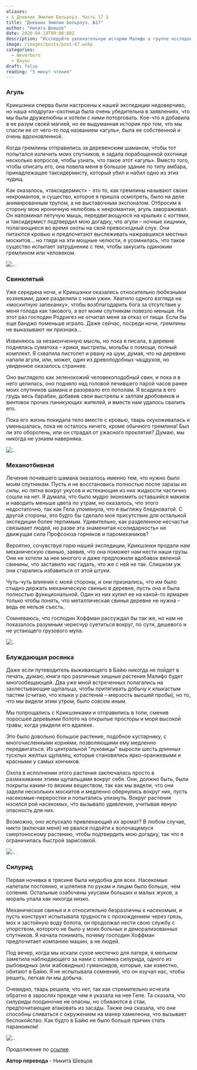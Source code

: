 ```yaml
---
aliases: 
- ⟪ Дневник Эмилии Бельроуз. Часть 17 ⟫
title: "Дневник Эмилии Бельроуз. №17"
author: "Никита Шевцов"
date: 2020-04-18T09:00:00Z
description: "Исследуйте увлекательную историю Малифо о группе исследователей, которые сталкиваются с подозрительными Крикшенками и их порабощением охотником. Откройте для себя таинственного Агула и таксидермиста, убившего и чучело одного, а также неожиданный поворот событий, который происходит, когда в деревне начинается хаос. | мистический рассказ"
image: /images/posts/post-67.webp
categories: 
  - Neverborn
  - Bayou
draft: false
reading: "5 минут чтения"
---
```


### Агуль

Крикшэнки сперва были настроены к нашей экспедиции недоверчиво, но наша «подруга»-охотница была очень убедительна в заявлениях, что мы были дружелюбны и хотели с ними поторговать. Кое-что я добавила в ее разум своей магией, но ее выдуманная история про том, что мы спасли ее от чего-то под названием «агуль», была ее собственной и очень вдохновленной.

Когда гремлины отправились за деревенским шаманом, чтобы тот попытался излечить моих спутников, я задала порабощенной охотнице несколько вопросов, чтобы узнать, что такое этот «агуль». Вместо того, чтобы описать его, она повела меня в большое здание по типу амбара, принадлежащее таксидермисту, который убил и набил одно из этих чудищ.

Как оказалось, «таксидермист» - это то, как гремлины называют своих некромантов, и существо, которое я пришла осмотреть, было на деле анимированным трупом, а не выставочным экспонатом. Отбросим в сторону мою ироничную нелюбовь к некромантии, агуль завораживал. Он напоминал летучую мышь, передвигающуюся на крыльях с когтями, и таксидермист подтвердил мою догадку, что агули – ночные хищники, полагающиеся во время охоты на свой превосходный слух. Они питаются кровью и предпочитают выслеживать нажравшихся местных москитов… но глядя на эти мощные челюсти, я усомнилась, что такое существо испытает затруднение с тем, чтобы закусить одиноким гремлином или человеком.

![..](/images/posts/post-72_img1.webp)


### Свинклятый

Уже середина ночи, и Крикшэнки оказались относительно любезными хозяевами, даже разделили с нами ужин. Хватило одного взгляда на «москитную запеканку», чтобы возблагодарить бога за отсутствие у меня голода как такового, а вот моим спутникам повезло меньше. На этот раз господин Родригез не отчитал меня за отказ от пищи. Если бы еще банджо поменьше играло. Даже сейчас, посреди ночи, гремлины не выказывают ни признака…

Извиняюсь за незаконченную мысль, но пока я писала, в деревне поднялась суматоха – крики, выстрелы, мольбы о помощи, полный комплект. Я схватила пистолет и рвану на шум, думая, что на деревню напали агули, или, может, один из древоподобных чащдухов, но увиденное оказалось страннее.

Оно выглядело как зеленокожий человекоподобный свин, и пока я в него целилась, оно подняло над головой лечившего парой часов ранее моих спутников шамана и разорвало его пополам. Я всадила в его грудь весь барабан, добавив свои выстрелы к залпам дробовиков и винтовок прочих паникующих жителей, и вместе нам удалось свалить его.

Пока его жизнь покидала тело вместе с кровью, тварь скукоживалась и уменьшалась, пока не осталось ничего, кроме обычного гремлина! Был ли это оборотень, или он страдал от ужасного проклятия? Думаю, мы никогда не узнаем наверняка.

![..](/images/posts/post-72_img2.webp)


### Механотбивная

Лечение почившего шамана оказалось именно тем, что нужно было моим спутникам. Пусть и не восстановись полностью после заразы их силы, но пятна вокруг укусов и истекающие из них жидкости частично сошли на нет. Я думала, что было мудро экономить оставшийся макияж и наводить меньше цвета по утрам, но оказалось, что этого недостаточно, так как Гела упомянула, что я выгляжу бледноватой. С другой стороны, это будто бы сделало мое присутствие для остальной экспедиции более терпимым. Удивительно, как разделенное несчастье связывает людей, но разве эта знаменитая «солидарность» не движущая сила Профсоюза горняков и паромехаников?

Вероятно, сочувствуя горю нашей экспедиции, Крикшэнки продали нам механическую свинью, заявив, что она поможет нам нести наши грузы. Они не хотели за нее многого и даже предложили вдобавок вяленой свинины, что заставило нас гадать, что же с ней не так. Слишком уж они старались избавиться от этой штуки.

Чуть-чуть влияния с моей стороны, и они признались, что им было стыдно держать механическую свинью в деревне, пусть она и была полностью функциональной. Один из них купил ее на какой-то ярмарке только чтобы понять, что металлическая свинья деревне не нужна – ведь ее нельзя съесть.

Сомневаюсь, что господин Хоффман рассуждал бы так же, но нам не показалось разумным чересчур суетиться вокруг, по сути, дешевого и не устающего грузового мула.

![..](/images/posts/post-72_img3.webp)


### Блуждающая росянка

Даже если путеводитель выживающего в Байю никогда не пойдет в печать, думаю, книга про различные хищные растения Малифо будет многообещающей. Два уже мной встреченных полагались на захлестывающие щупальца, чтобы притягивать добычу к клыкастым пастям (считаю, что клыки у растений – мерзость высшей пробы), но то, что мы видели этим утром, было совсем иным.

Мы попрощались с Крикшэнками и отправились в топи, сменив поросшее деревьями болото на открытые просторы и моря высокой травы, когда увидели его вдалеке.

Это было довольно большое растение, подобное кустарнику, с многочисленными корнями, позволяющими ему медленно передвигаться. Из центральной "луковицы" выросли шесть длинных тусклых желтых щупалец, которые становились ярко-оранжевыми и красными у самых кончиков.

Охота в исполнении этого растения заключалась просто в размахивании этими щупальцами вокруг себя. Они, должно быть, были покрыты каким-то вязким веществом, так как мы видели, что они задели нескольких москитов и медленно обернулись вокруг них, пусть насекомые-переростки и попытались улизнуть. Вокруг растения носился рой насекомых, что вызывало удивление, учитывая явную опасность для них.

Возможно, оно испускало привлекающий их аромат? В любом случае, никто (включая меня) не рвался подойти к волочащемуся смертоносному растению, чтобы подтвердить мою догадку, так что я ограничилась быстрой зарисовкой.

![..](/images/posts/post-72_img4.webp)


### Силурид

Первая ночевка в трясине была неудобна для всех. Насекомые налетали постоянно, и шлепков по рукам и лицам было больше, чем сопения. Остальные озабочены укусами больших и малых жуков, а мораль упала как никогда низко.

Механическая свинья и я относительно безразличны к насекомым, и пусть конструкт испытывала трудности с прохождением через грязь, мох и застойную воду болота, он продолжал нести свою службу с упорством, которого не было у моих больных и деморализованных спутников. Я начала понимать, почему господин Хоффман предпочитает компанию машин, а не людей.

Под вечер, когда мы искали сухое местечко для лагеря, я мельком заметила наблюдающего за нами с холмика силурида, одного из рыбовидных (или жабовидных) гуманоидов, которые, как известно, обитают в Байю. Я не испытывала сомнений, что он изучал нас, чтобы решить, легкая ли мы добыча.

Очевидно, тварь решила, что нет, так как стремительно исчезла обратно в зарослях прежде чем я указала на нее Геле. Та сказала, что силуриды поодиночке не опасны, но сбиваются в стаи, предпочитающие атаковать из засады. Также она сказала, что они способны сливаться с окружением на манер хамелеона, что вызывает беспокойство. Как будто в Байю не было больше причин стать параноиком!

![..](/images/posts/post-72_img5.webp)


Продолжение по [ссылке](http://malifaux.vercel.app/posts/post-73).


**Автор перевода** - Никита Шевцов


